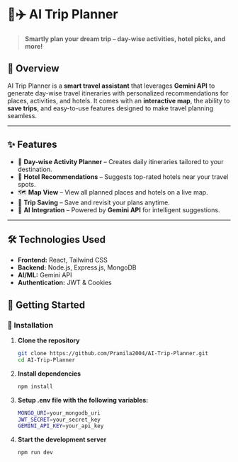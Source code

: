 # 🧠✈️ AI Trip Planner

> **Smartly plan your dream trip – day-wise activities, hotel picks, and more!**


## 📖 Overview
AI Trip Planner is a **smart travel assistant** that leverages **Gemini API** to generate day-wise travel itineraries with personalized recommendations for places, activities, and hotels. It comes with an **interactive map**, the ability to **save trips**, and easy-to-use features designed to make travel planning seamless.

---

## ✨ Features
- 📅 **Day-wise Activity Planner** – Creates daily itineraries tailored to your destination.  
- 🏨 **Hotel Recommendations** – Suggests top-rated hotels near your travel spots.  
- 🗺️ **Map View** – View all planned places and hotels on a live map.  
- 💾 **Trip Saving** – Save and revisit your plans anytime.  
- 🤖 **AI Integration** – Powered by **Gemini API** for intelligent suggestions.  

---

## 🛠️ Technologies Used
- **Frontend:** React, Tailwind CSS  
- **Backend:** Node.js, Express.js, MongoDB  
- **AI/ML:** Gemini API  
- **Authentication:** JWT & Cookies  


## 🚀 Getting Started

### 🔧 Installation

1. **Clone the repository**
   ```bash
   git clone https://github.com/Pramila2004/AI-Trip-Planner.git
   cd AI-Trip-Planner

2. **Install dependencies**
   ```bash
   npm install

3. **Setup .env file with the following variables:**
   ```bash
   MONGO_URI=your_mongodb_uri
   JWT_SECRET=your_secret_key
   GEMINI_API_KEY=your_api_key

1. **Start the development server**
   ```bash
   npm run dev
